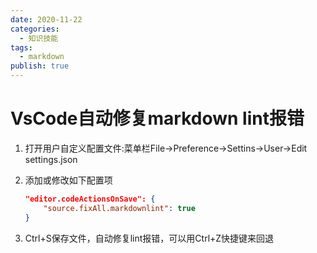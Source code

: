 ```yaml
---
date: 2020-11-22
categories:
  - 知识技能
tags:
  - markdown
publish: true
---
```


# VsCode自动修复markdown lint报错

1. 打开用户自定义配置文件:菜单栏File->Preference->Settins->User->Edit settings.json
2. 添加或修改如下配置项

    ```json
    "editor.codeActionsOnSave": {
        "source.fixAll.markdownlint": true
    }
    ```

3. Ctrl+S保存文件，自动修复lint报错，可以用Ctrl+Z快捷键来回退
